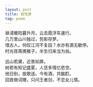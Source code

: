 ```yaml
---
layout: post
title: 自驾游
tag: poem
---
```


昼浸暖阳暮升月，云去霞浮车速行。<br />
几万里山川独过，剪影存梦。<br />
惜古人，何叹江河不复回？水亦有源无歇停。<br />
时光荏苒携稚子，半生归来当为翁。

远山若黛，近景如屏。<br />
树若有知记盛夏，人恁多情忆悲空。<br />
他日别，放歌送。今有酒，共酩酊。<br />
回首做词赠，只问王者剑，不恋女儿情。
